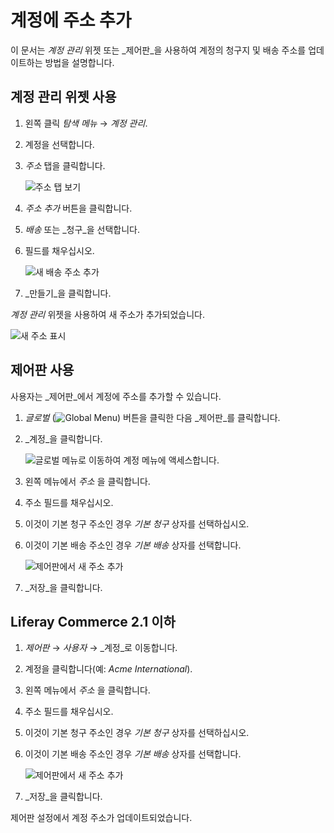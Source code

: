 # 계정에 주소 추가

이 문서는 _계정 관리_ 위젯 또는 _제어판_을 사용하여 계정의 청구지 및 배송 주소를 업데이트하는 방법을 설명합니다.

## 계정 관리 위젯 사용

1. 왼쪽 클릭 _탐색 메뉴_ → _계정 관리_.
1. 계정을 선택합니다.
1. _주소_ 탭을 클릭합니다.

    ![주소 탭 보기](./adding-addresses-to-an-account/images/01.png)

1. _주소 추가_ 버튼을 클릭합니다.
1. _배송_ 또는 _청구_을 선택합니다.
1. 필드를 채우십시오.

    ![새 배송 주소 추가](./adding-addresses-to-an-account/images/02.png)

1. _만들기_을 클릭합니다.

_계정 관리_ 위젯을 사용하여 새 주소가 추가되었습니다.

![새 주소 표시](./adding-addresses-to-an-account/images/03.png)

## 제어판 사용

사용자는 _제어판_에서 계정에 주소를 추가할 수 있습니다.

1. _글로벌_ (![Global Menu](../../images/icon-applications-menu.png)) 버튼을 클릭한 다음 _제어판_를 클릭합니다.
1. _계정_을 클릭합니다.

    ![글로벌 메뉴로 이동하여 계정 메뉴에 액세스합니다.](./adding-addresses-to-an-account/images/05.png)

1. 왼쪽 메뉴에서 _주소_ 을 클릭합니다.
1. 주소 필드를 채우십시오.
1. 이것이 기본 청구 주소인 경우 _기본 청구_ 상자를 선택하십시오.
1. 이것이 기본 배송 주소인 경우 _기본 배송_ 상자를 선택합니다.

   ![제어판에서 새 주소 추가](./adding-addresses-to-an-account/images/04.png)

1. _저장_을 클릭합니다.

## Liferay Commerce 2.1 이하

1. _제어판_ → _사용자_ → _계정_로 이동합니다.
1. 계정을 클릭합니다(예: _Acme International_).
1. 왼쪽 메뉴에서 _주소_ 을 클릭합니다.
1. 주소 필드를 채우십시오.
1. 이것이 기본 청구 주소인 경우 _기본 청구_ 상자를 선택하십시오.
1. 이것이 기본 배송 주소인 경우 _기본 배송_ 상자를 선택합니다.

   ![제어판에서 새 주소 추가](./adding-addresses-to-an-account/images/04.png)

1. _저장_을 클릭합니다.

제어판 설정에서 계정 주소가 업데이트되었습니다.
